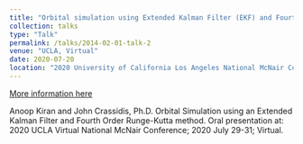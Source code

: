 ```yaml
---
title: "Orbital simulation using Extended Kalman Filter (EKF) and Fourth order Runge-Kutta method"
collection: talks
type: "Talk"
permalink: /talks/2014-02-01-talk-2
venue: "UCLA, Virtual"
date: 2020-07-20
location: "2020 University of California Los Angeles National McNair Conference"
---
```


[More information here](https://www.ugeducation.ucla.edu/wp-content/uploads/2021/03/McNair2020Program_v14.pdf)

Anoop Kiran and John Crassidis, Ph.D. Orbital Simulation using an Extended Kalman Filter and Fourth Order Runge-Kutta method. Oral presentation at: 2020 UCLA Virtual National McNair Conference; 2020 July 29-31; Virtual.
